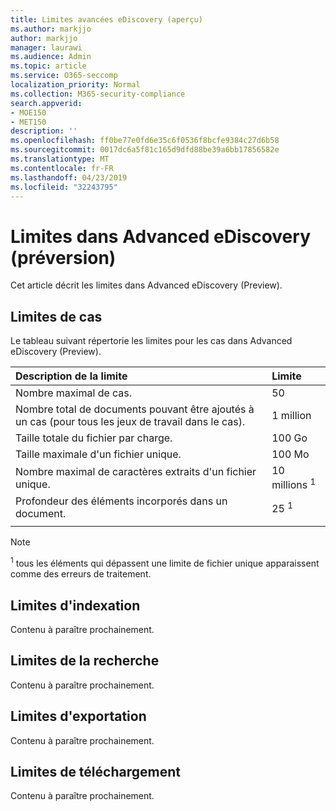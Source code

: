 ```yaml
---
title: Limites avancées eDiscovery (aperçu)
ms.author: markjjo
author: markjjo
manager: laurawi
ms.audience: Admin
ms.topic: article
ms.service: O365-seccomp
localization_priority: Normal
ms.collection: M365-security-compliance
search.appverid:
- MOE150
- MET150
description: ''
ms.openlocfilehash: ff0be77e0fd6e35c6f0536f8bcfe9384c27d6b58
ms.sourcegitcommit: 0017dc6a5f81c165d9dfd88be39a6bb17856582e
ms.translationtype: MT
ms.contentlocale: fr-FR
ms.lasthandoff: 04/23/2019
ms.locfileid: "32243795"
---
```

# <a name="limits-in-advanced-ediscovery-preview"></a>Limites dans Advanced eDiscovery (préversion)

Cet article décrit les limites dans Advanced eDiscovery (Preview).

## <a name="case-limits"></a>Limites de cas

Le tableau suivant répertorie les limites pour les cas dans Advanced eDiscovery (Preview).

|**Description de la limite**|**Limite**|
  |:-----|:-----|
  |Nombre maximal de cas.  <br/> |50  <br/> |
  |Nombre total de documents pouvant être ajoutés à un cas (pour tous les jeux de travail dans le cas).  <br/> |1 million  <br/> |
  |Taille totale du fichier par charge.  <br/> |100 Go  <br/> |
  |Taille maximale d'un fichier unique.   <br/> |100 Mo <sup></sup> <br/> |
  |Nombre maximal de caractères extraits d'un fichier unique.  <br/> |10 millions <sup>1</sup> <br/> |
  |Profondeur des éléments incorporés dans un document.  <br/> |25 <sup>1</sup> <br/> |
|||
 > [!NOTE]
> <sup>1</sup> tous les éléments qui dépassent une limite de fichier unique apparaissent comme des erreurs de traitement. 

## <a name="indexing-limits"></a>Limites d'indexation

Contenu à paraître prochainement.

## <a name="search-limits"></a>Limites de la recherche

Contenu à paraître prochainement.

## <a name="export-limits"></a>Limites d'exportation

Contenu à paraître prochainement.

## <a name="download-limits"></a>Limites de téléchargement

Contenu à paraître prochainement.

